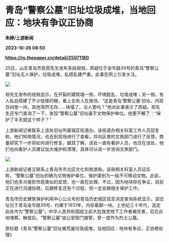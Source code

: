 # 青岛“警察公墓”旧址垃圾成堆，当地回应：地块有争议正协商
**朱婷/上游新闻**

**2023-10-26 08:50**

**https://m.thepaper.cn/detail/25071180**

25日，山东青岛市民郑先生发布多段视频，质疑位于金华路39号的青岛“警察公墓”旧址无人保护，垃圾成堆，私搭乱建严重。此事在网上引发关注。

![](https://imagecloud.thepaper.cn/thepaper/image/275/738/4.png)

郑先生发布的视频显示，在开裂的建筑墙一侧，环境脏乱、垃圾成堆；另一侧，有人私自搭建了不少低矮的棚，看上去有人在居住。“这是青岛‘警察公墓’旧址，内现存祠堂一间，其他荡然无存……快塌了，没人管吗？”他对此事表示了质疑。郑先生还专门查询了一下，发现“警察公墓”旧址属于文物保护单位。他更不解了：“保护了半天就这个样子？”

上游新闻记者联系上该处旧址所属辖区街道办。该街道办相关科室工作人员回复称，他们知晓情况，也去到现场进行了查看，并向区里的文旅部门进行了反馈，商量研究下一步将如何进行修复。据其了解，该处一直有看护人员，也住在该处，他们也向看护人员建议加大维护和清理，具体可以进一步咨询文旅部门。

![](https://imagecloud.thepaper.cn/thepaper/image/275/738/5.png)

上游新闻记者又联系上青岛市市北区文化和旅游局。该局相关科室人员证实称，“警察公墓”旧址的确为文物保护单位，保护类别为一般不可移动文物。此前，他们也多次接到市民类似的反馈，也一直在处理，不过，因为地块存在争议，目前正在进行沟通协商，后期修复还有个过程，但一定会做相关保护工作。

青岛市历史建筑保护利用中心公众号的青岛历史城区信息浏览查询系统显示，该旧址位于青岛金华路39号，约建于1931年，内存匾额一块。上世纪三十年代，选定此处作为“警察公墓”。中华人民共和国成立前大批我党地下工作者被杀害，后在此地埋葬。解放后，“警察公墓”由公安部门接管，曾一度作为烈士公墓。

原标题《青岛“警察公墓”旧址被荒废垃圾成堆，当地回应：地块有争议，正协商处理》